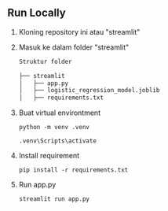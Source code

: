 ## Run Locally

1. Kloning repository ini atau "streamlit"
2. Masuk ke dalam folder "streamlit"
   ```bash
   Struktur folder
   
   ├── streamlit
   │   ├── app.py
   │   ├── logistic_regression_model.joblib
   │   ├── requirements.txt
   ```

3. Buat virtual environtment
   ```
   python -m venv .venv
   ```

   ```
   .venv\Scripts\activate
   ```

4. Install requirement
   ```
   pip install -r requirements.txt
   ```

5. Run app.py
   ```
   streamlit run app.py
   ```
